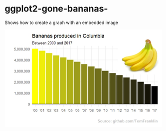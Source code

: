 # ggplot2-gone-bananas-
Shows how to create a graph with an embedded image

![alt text](https://github.com/TomFranklin/ggplot2-gone-bananas-/blob/master/ggplot%20gone%20bananas.jpeg)

